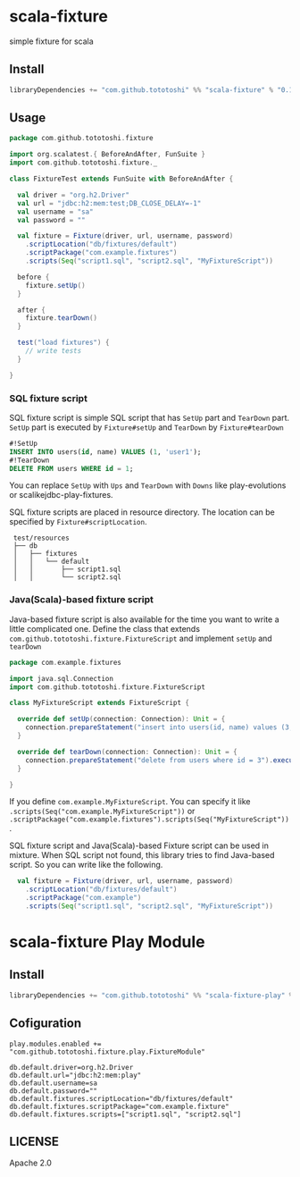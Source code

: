 # scala-fixture

simple fixture for scala


## Install

```scala
libraryDependencies += "com.github.tototoshi" %% "scala-fixture" % "0.1.2"
```


## Usage

```scala
package com.github.tototoshi.fixture

import org.scalatest.{ BeforeAndAfter, FunSuite }
import com.github.tototoshi.fixture._

class FixtureTest extends FunSuite with BeforeAndAfter {

  val driver = "org.h2.Driver"
  val url = "jdbc:h2:mem:test;DB_CLOSE_DELAY=-1"
  val username = "sa"
  val password = ""

  val fixture = Fixture(driver, url, username, password)
    .scriptLocation("db/fixtures/default")
    .scriptPackage("com.example.fixtures")
    .scripts(Seq("script1.sql", "script2.sql", "MyFixtureScript"))

  before {
    fixture.setUp()
  }

  after {
    fixture.tearDown()
  }

  test("load fixtures") {
    // write tests
  }

}
```

### SQL fixture script

SQL fixture script is simple SQL script that has `SetUp` part and `TearDown` part.
`SetUp` part is executed by `Fixture#setUp` and `TearDown` by `Fixture#tearDown`


```sql
#!SetUp
INSERT INTO users(id, name) VALUES (1, 'user1');
#!TearDown
DELETE FROM users WHERE id = 1;
```

You can replace `SetUp` with `Ups` and `TearDown` with `Downs` like play-evolutions or scalikejdbc-play-fixtures.


SQL fixture scripts are placed in resource directory.
The location can be specified by `Fixture#scriptLocation`.

```
 test/resources
 ├── db
 │   ├── fixtures
 │   │   └── default
 │   │       ├── script1.sql
 │   │       └── script2.sql
```


### Java(Scala)-based fixture script

Java-based fixture script is also available for the time you want to write a little complicated one.
Define the class that extends `com.github.tototoshi.fixture.FixtureScript` and implement `setUp` and `tearDown`


```scala
package com.example.fixtures

import java.sql.Connection
import com.github.tototoshi.fixture.FixtureScript

class MyFixtureScript extends FixtureScript {

  override def setUp(connection: Connection): Unit = {
    connection.prepareStatement("insert into users(id, name) values (3, 'user3')").execute()
  }

  override def tearDown(connection: Connection): Unit = {
    connection.prepareStatement("delete from users where id = 3").execute()
  }

}
```

If you define `com.example.MyFixtureScript`. You can specify it like `.scripts(Seq("com.example.MyFixtureScript"))` or `.scriptPackage("com.example.fixtures").scripts(Seq("MyFixtureScript"))`.

SQL fixture script and Java(Scala)-based Fixture script can be used in mixture. When SQL script not found, this library tries to find Java-based script. So you can write like the following.


```scala
  val fixture = Fixture(driver, url, username, password)
    .scriptLocation("db/fixtures/default")
    .scriptPackage("com.example")
    .scripts(Seq("script1.sql", "script2.sql", "MyFixtureScript"))
```


# scala-fixture Play Module

## Install

```scala
libraryDependencies += "com.github.tototoshi" %% "scala-fixture-play" % "0.1.0-SNAPSHOT"
```

## Cofiguration

```
play.modules.enabled += "com.github.tototoshi.fixture.play.FixtureModule"

db.default.driver=org.h2.Driver
db.default.url="jdbc:h2:mem:play"
db.default.username=sa
db.default.password=""
db.default.fixtures.scriptLocation="db/fixtures/default"
db.default.fixtures.scriptPackage="com.example.fixture"
db.default.fixtures.scripts=["script1.sql", "script2.sql"]
```

## LICENSE

Apache 2.0
